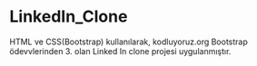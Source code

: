# LinkedIn_Clone

HTML ve CSS(Bootstrap) kullanılarak, kodluyoruz.org Bootstrap ödevvlerinden 3. olan Linked In clone projesi uygulanmıştır.
